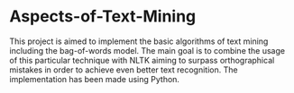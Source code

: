 # Aspects-of-Text-Mining
This project is aimed to implement the basic algorithms of text mining including the bag-of-words model. The main goal is to combine the usage of this particular technique with NLTK aiming to surpass orthographical mistakes in order to achieve even better text recognition. The implementation has been made using Python.
